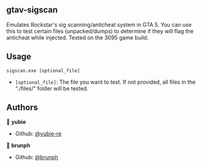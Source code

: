 ## gtav-sigscan

Emulates Rockstar's sig scanning/anticheat system in GTA 5. You can use this to test certain files (unpacked/dumps) to determine if they will flag the anticheat while injected.
Tested on the 3095 game build.
## Usage
``sigscan.exe [optional_file]``
- `[optional_file]`: The file you want to test. If not provided, all files in the "./files/" folder will be tested.

## Authors

👤 **yubie**

* Github: [@yubie-re](https://github.com/yubie-re)

👤 **brunph**

* Github: [@brunph](https://github.com/brunph)